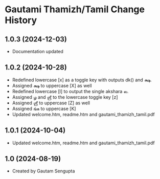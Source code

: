 Gautami Thamizh/Tamil Change History
====================

1.0.3 (2024-12-03)
------------------------
* Documentation updated

1.0.2 (2024-10-28)
------------------------
* Redefined lowercase [x] as a toggle key with outputs dk() and க்ஷ.
* Assigned க்ஷ to uppercase [X] as well
* Redefined lowercase [l] to output the single akshara ல.
* Assigned ழ and ஶ்ரீ to the lowercase toggle key [z]
* Assigned ஶ்ரீ to uppercase [Z] as well
* Assigned ங்க to uppercase [K]
* Updated welcome.htm, readme.htm and gautami_thamizh_tamil.pdf

1.0.1 (2024-10-04)
-----------------
* Updated welcome.htm, readme.htm and gautami_thamizh_tamil.pdf

1.0 (2024-08-19)
---------------
* Created by Gautam Sengupta
